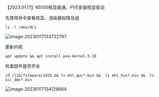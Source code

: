 【2023.01.17】N5105核显直通，PVE安装核显驱动

先使用命令查看核显、渲染器权限及组

```
ls -l /dev/dri
```

![image-20230117133722787](https://i0.hdslb.com/bfs/album/a3ee877b36bf1fc991962d7969bd335418d8f16a.png)

更新内核

```
apt update && apt install pve-kernel-5.19
```

检查固件是否齐全

```
cd /lib/firmware/i915 && ls ehl_guc*.bin &&  ls ehl_huc*.bin &&  ls icl_dmc*.bin
```

![image-20230117134129664](https://i0.hdslb.com/bfs/album/6a9614f06939aaedcce8d1c8be549a0cbbad4df1.png)
